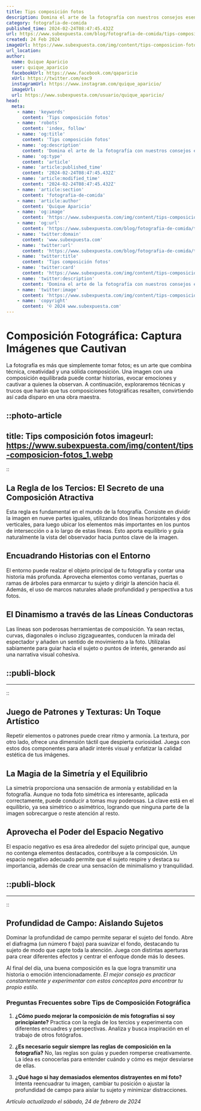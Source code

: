 ```yaml
---
title: Tips composición fotos
description: Domina el arte de la fotografía con nuestros consejos esenciales de composición. Captura imágenes impactantes que cuentan historias. ¡Aprende ya!
category: fotografia-de-comida
published_time: 2024-02-24T08:47:45.432Z
url: https://www.subexpuesta.com/blog/fotografia-de-comida/tips-composicion-fotos
created: 24 Feb 2024
imageUrl: https://www.subexpuesta.com/img/content/tips-composicion-fotos_1.webp
url_location:
author:
  name: Quique Aparicio
  user: quique_aparicio
  facebookUrl: https://www.facebook.com/qaparicio
  xUrl: https://twitter.com/eac9
  instagramUrl: https://www.instagram.com/quique_aparicio/
  imageUrl: 
  url: https://www.subexpuesta.com/usuario/quique_aparicio/
head:
  meta:
    - name: 'keywords'
      content: 'Tips composición fotos'
    - name: 'robots'
      content: 'index, follow'
    - name: 'og:title'
      content: 'Tips composición fotos'
    - name: 'og:description'
      content: 'Domina el arte de la fotografía con nuestros consejos esenciales de composición. Captura imágenes impactantes que cuentan historias. ¡Aprende ya!'
    - name: 'og:type'
      content: 'article'
    - name: 'article:published_time'
      content: '2024-02-24T08:47:45.432Z'
    - name: 'article:modified_time'
      content: '2024-02-24T08:47:45.432Z'
    - name: 'article:section'
      content: 'fotografia-de-comida'
    - name: 'article:author'
      content: 'Quique Aparicio'
    - name: 'og:image'
      content: 'https://www.subexpuesta.com/img/content/tips-composicion-fotos_1.webp'
    - name: 'og:url'
      content: 'https://www.subexpuesta.com/blog/fotografia-de-comida/tips-composicion-fotos'
    - name: 'twitter:domain'
      content: 'www.subexpuesta.com'
    - name: 'twitter:url'
      content: 'https://www.subexpuesta.com/blog/fotografia-de-comida/tips-composicion-fotos'
    - name: 'twitter:title'
      content: 'Tips composición fotos'
    - name: 'twitter:card'
      content: 'https://www.subexpuesta.com/img/content/tips-composicion-fotos_1.webp'
    - name: 'twitter:description'
      content: 'Domina el arte de la fotografía con nuestros consejos esenciales de composición. Captura imágenes impactantes que cuentan historias. ¡Aprende ya!'
    - name: 'twitter:image'
      content: 'https://www.subexpuesta.com/img/content/tips-composicion-fotos_1.webp'
    - name: 'copyright'
      content: '© 2024 www.subexpuesta.com'
---
```

# Composición Fotográfica: Captura Imágenes que Cautivan

La fotografía es más que simplemente tomar fotos; es un arte que combina técnica, creatividad y una sólida composición. Una imagen con una composición equilibrada puede contar historias, evocar emociones y cautivar a quienes la observan. A continuación, exploraremos técnicas y trucos que harán que tus composiciones fotográficas resalten, convirtiendo así cada disparo en una obra maestra.


::photo-article
---
title: Tips composición fotos
imageurl: https://www.subexpuesta.com/img/content/tips-composicion-fotos_1.webp
---
::


## La Regla de los Tercios: El Secreto de una Composición Atractiva

Esta regla es fundamental en el mundo de la fotografía. Consiste en dividir la imagen en nueve partes iguales, utilizando dos líneas horizontales y dos verticales, para luego ubicar los elementos más importantes en los puntos de intersección o a lo largo de estas líneas. Esto aporta equilibrio y guía naturalmente la vista del observador hacia puntos clave de la imagen.

## Encuadrando Historias con el Entorno

El entorno puede realzar el objeto principal de tu fotografía y contar una historia más profunda. Aprovecha elementos como ventanas, puertas o ramas de árboles para enmarcar tu sujeto y dirigir la atención hacia él. Además, el uso de marcos naturales añade profundidad y perspectiva a tus fotos.

## El Dinamismo a través de las Líneas Conductoras

Las líneas son poderosas herramientas de composición. Ya sean rectas, curvas, diagonales o incluso zigzagueantes, conducen la mirada del espectador y añaden un sentido de movimiento a la foto. Utilízalas sabiamente para guiar hacia el sujeto o puntos de interés, generando así una narrativa visual cohesiva.


  ::publi-block
  ---
  ---
  ::
  
  
## Juego de Patrones y Texturas: Un Toque Artístico

Repetir elementos o patrones puede crear ritmo y armonía. La textura, por otro lado, ofrece una dimensión táctil que despierta curiosidad. Juega con estos dos componentes para añadir interés visual y enfatizar la calidad estética de tus imágenes.

## La Magia de la Simetría y el Equilibrio

La simetría proporciona una sensación de armonía y estabilidad en la fotografía. Aunque no toda foto simétrica es interesante, aplicada correctamente, puede conducir a tomas muy poderosas. La clave está en el equilibrio, ya sea simétrico o asimétrico, logrando que ninguna parte de la imagen sobrecargue o reste atención al resto.

## Aprovecha el Poder del Espacio Negativo

El espacio negativo es esa área alrededor del sujeto principal que, aunque no contenga elementos destacados, contribuye a la composición. Un espacio negativo adecuado permite que el sujeto respire y destaca su importancia, además de crear una sensación de minimalismo y tranquilidad.


  ::publi-block
  ---
  ---
  ::
  
  
## Profundidad de Campo: Aislando Sujetos

Dominar la profundidad de campo permite separar el sujeto del fondo. Abre el diafragma (un número f bajo) para suavizar el fondo, destacando tu sujeto de modo que capte toda la atención. Juega con distintas aperturas para crear diferentes efectos y centrar el enfoque donde más lo desees.

Al final del día, una buena composición es la que logra transmitir una historia o emoción intencionadamente. *El mejor consejo es practicar constantemente y experimentar con estos conceptos para encontrar tu propio estilo.*

### Preguntas Frecuentes sobre Tips de Composición Fotográfica

1. **¿Cómo puedo mejorar la composición de mis fotografías si soy principiante?**
   Practica con la regla de los tercios y experimenta con diferentes encuadres y perspectivas. Analiza y busca inspiración en el trabajo de otros fotógrafos.

2. **¿Es necesario seguir siempre las reglas de composición en la fotografía?**
   No, las reglas son guías y pueden romperse creativamente. La idea es conocerlas para entender cuándo y cómo es mejor desviarse de ellas.

3. **¿Qué hago si hay demasiados elementos distrayentes en mi foto?**
   Intenta reencuadrar tu imagen, cambiar tu posición o ajustar la profundidad de campo para aislar tu sujeto y minimizar distracciones.

_Artículo actualizado el sábado, 24 de febrero de 2024_